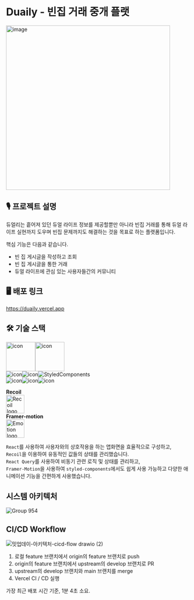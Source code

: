 # Duaily - 빈집 거래 중개 플랫
<img width="450" alt="image" src="https://user-images.githubusercontent.com/61505572/203564675-616e80f0-4e87-493c-8aaa-a0ef3b9dd4bf.png">

## 🎙 프로젝트 설명

듀얼리는 흩어져 있던 듀얼 라이프 정보를 제공할뿐만 아니라 빈집 거래를 통해 
듀얼 라이프 실현까지 도우며 빈집 문제까지도 해결하는 것을 목표로 하는 플랫폼입니다.

핵심 기능은 다음과 같습니다.

- 빈 집 게시글을 작성하고 조회
- 빈 집 게시글을 통한 거래
- 듀얼 라이프에 관심 있는 사용자들간의 커뮤니티

## 🖥️ 배포 링크

https://duaily.vercel.app

## 🛠 기술 스택

<div style="display: flex; align-items: flex-start;">
  <img src="https://techstack-generator.vercel.app/react-icon.svg" alt="icon" width="80" height="80" />
  <img src="https://techstack-generator.vercel.app/ts-icon.svg" alt="icon" width="80" height="80" />
</div>

<div style="display: flex; align-items: flex-start;">
    <img src="https://img.shields.io/badge/React Query-FF4154?style=for-the-badge&logo=React Query&logoColor=white" alt="icon" />
    <img src="https://img.shields.io/badge/ReactRouter-CA4245?style=for-the-badge&logo=ReactRouter&logoColor=white" alt="icon" />
    <img alt="StyledComponents" src ="https://img.shields.io/badge/StyledComponents-DB7093.svg?&style=for-the-badge&logo=StyledComponents&logoColor=white"/>
    
</div>
<div style="display: flex; align-items: flex-start;">
    <img src="https://img.shields.io/badge/Yarn-2C8EBB?style=for-the-badge&logo=yarn&logoColor=white" alt="icon" />
    <img src="https://img.shields.io/badge/eslint-3A33D1?style=for-the-badge&logo=eslint&logoColor=white" alt="icon" />
    <img src="https://img.shields.io/badge/prettier-1A2C34?style=for-the-badge&logo=prettier&logoColor=F7BA3E" alt="icon" />
</div>

**Recoil**
<br />
<img src="https://user-images.githubusercontent.com/54137044/184468356-2f0a1d08-2aa1-4128-984b-a8ce8244bf50.svg" alt="Recoil logo" height="50" width="50" style="max-width: 100%;">
<br />
**Framer-motion**
<br />
<img src="https://user-images.githubusercontent.com/83197138/195970734-ed0c40d7-77ae-448f-9633-e36c8f7dd3f0.png" alt="Emotion logo" height="50" width="50" style="max-width: 100%;"> <br />


`React`를 사용하여 사용자와의 상호작용을 하는 앱화면을 효율적으로 구성하고, <br />
`Recoil`을 이용하여 유동적인 값들의 상태를 관리했습니다. <br />
`React Query`를 사용하여 비동기 관련 로직 및 상태를 관리하고, <br />
`Framer-Motion`을 사용하여 `styled-components`에서도 쉽게 사용 가능하고 다양한 애니메이션 기능을 간편하게 사용했습니다.

## 시스템 아키텍처
![Group 954](https://user-images.githubusercontent.com/61505572/203553960-81cc4755-aebd-4c25-b5fb-1ea53d1b40a5.png)


## CI/CD Workflow
![밋업데이-아키텍처-cicd-flow drawio (2)](https://user-images.githubusercontent.com/61505572/203554103-523c4306-3dd3-46c0-acf9-2d371c742628.png)

1. 로컬 feature 브랜치에서 origin의 feature 브랜치로 push
2. origin의 feature 브랜치에서 upstream의 develop 브랜치로 PR
3. upstream의 develop 브랜치와 main 브랜치를 merge
4. Vercel CI / CD 실행
 
가장 최근 배포 시간 기준,  1분 4초 소요.

